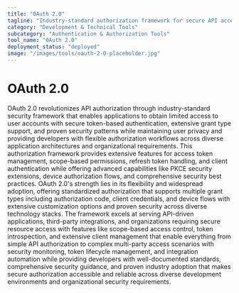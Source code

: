 ```yaml
---
title: "OAuth 2.0"
tagline: "Industry-standard authorization framework for secure API access"
category: "Development & Technical Tools"
subcategory: "Authentication & Authorization Tools"
tool_name: "OAuth 2.0"
deployment_status: "deployed"
image: "/images/tools/oauth-2-0-placeholder.jpg"
---
```


# OAuth 2.0

OAuth 2.0 revolutionizes API authorization through industry-standard security framework that enables applications to obtain limited access to user accounts with secure token-based authentication, extensive grant type support, and proven security patterns while maintaining user privacy and providing developers with flexible authorization workflows across diverse application architectures and organizational requirements. This authorization framework provides extensive features for access token management, scope-based permissions, refresh token handling, and client authentication while offering advanced capabilities like PKCE security extensions, device authorization flows, and comprehensive security best practices. OAuth 2.0's strength lies in its flexibility and widespread adoption, offering standardized authorization that supports multiple grant types including authorization code, client credentials, and device flows with extensive customization options and proven security across diverse technology stacks. The framework excels at serving API-driven applications, third-party integrations, and organizations requiring secure resource access with features like scope-based access control, token introspection, and extensive client management that enable everything from simple API authorization to complex multi-party access scenarios with security monitoring, token lifecycle management, and integration automation while providing developers with well-documented standards, comprehensive security guidance, and proven industry adoption that makes secure authorization accessible and reliable across diverse development environments and organizational security requirements.